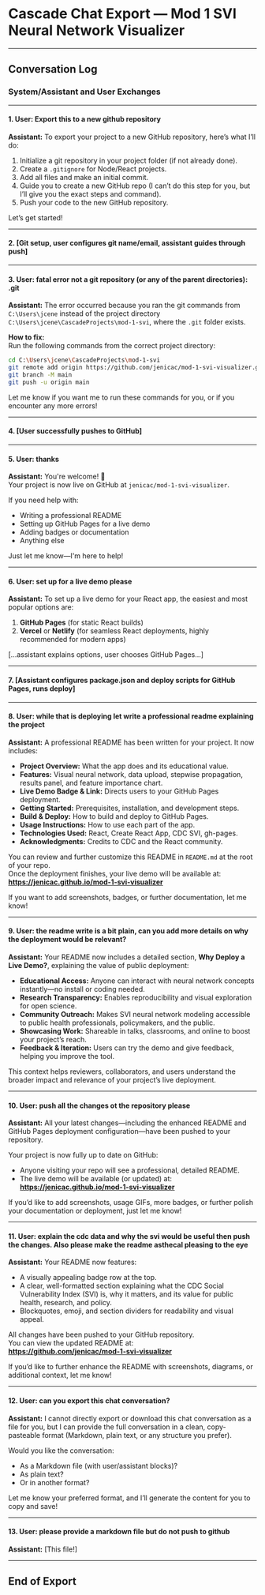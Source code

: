 # Cascade Chat Export — Mod 1 SVI Neural Network Visualizer

---

## Conversation Log

### System/Assistant and User Exchanges

---

#### 1. User: Export this to a new github repository

**Assistant:**
To export your project to a new GitHub repository, here’s what I’ll do:
1. Initialize a git repository in your project folder (if not already done).
2. Create a `.gitignore` for Node/React projects.
3. Add all files and make an initial commit.
4. Guide you to create a new GitHub repo (I can’t do this step for you, but I’ll give you the exact steps and command).
5. Push your code to the new GitHub repository.

Let’s get started!

---

#### 2. [Git setup, user configures git name/email, assistant guides through push]

---

#### 3. User: fatal error not a git repository (or any of the parent directories): .git

**Assistant:**
The error occurred because you ran the git commands from `C:\Users\jcene` instead of the project directory `C:\Users\jcene\CascadeProjects\mod-1-svi`, where the `.git` folder exists.

**How to fix:**  
Run the following commands from the correct project directory:

```sh
cd C:\Users\jcene\CascadeProjects\mod-1-svi
git remote add origin https://github.com/jenicac/mod-1-svi-visualizer.git
git branch -M main
git push -u origin main
```

Let me know if you want me to run these commands for you, or if you encounter any more errors!

---

#### 4. [User successfully pushes to GitHub]

---

#### 5. User: thanks

**Assistant:**
You're welcome! 🎉  
Your project is now live on GitHub at `jenicac/mod-1-svi-visualizer`.

If you need help with:
- Writing a professional README
- Setting up GitHub Pages for a live demo
- Adding badges or documentation
- Anything else

Just let me know—I'm here to help!

---

#### 6. User: set up for a live demo please

**Assistant:**
To set up a live demo for your React app, the easiest and most popular options are:

1. **GitHub Pages** (for static React builds)
2. **Vercel** or **Netlify** (for seamless React deployments, highly recommended for modern apps)

[...assistant explains options, user chooses GitHub Pages...]

---

#### 7. [Assistant configures package.json and deploy scripts for GitHub Pages, runs deploy]

---

#### 8. User: while that is deploying let write a professional readme explaining the project

**Assistant:**
A professional README has been written for your project. It now includes:
- **Project Overview:** What the app does and its educational value.
- **Features:** Visual neural network, data upload, stepwise propagation, results panel, and feature importance chart.
- **Live Demo Badge & Link:** Directs users to your GitHub Pages deployment.
- **Getting Started:** Prerequisites, installation, and development steps.
- **Build & Deploy:** How to build and deploy to GitHub Pages.
- **Usage Instructions:** How to use each part of the app.
- **Technologies Used:** React, Create React App, CDC SVI, gh-pages.
- **Acknowledgments:** Credits to CDC and the React community.

You can review and further customize this README in `README.md` at the root of your repo.  
Once the deployment finishes, your live demo will be available at:
**https://jenicac.github.io/mod-1-svi-visualizer**

If you want to add screenshots, badges, or further documentation, let me know!

---

#### 9. User: the readme write is a bit plain, can you add more details on why the deployment would be relevant?

**Assistant:**
Your README now includes a detailed section, **Why Deploy a Live Demo?**, explaining the value of public deployment:
- **Educational Access:** Anyone can interact with neural network concepts instantly—no install or coding needed.
- **Research Transparency:** Enables reproducibility and visual exploration for open science.
- **Community Outreach:** Makes SVI neural network modeling accessible to public health professionals, policymakers, and the public.
- **Showcasing Work:** Shareable in talks, classrooms, and online to boost your project’s reach.
- **Feedback & Iteration:** Users can try the demo and give feedback, helping you improve the tool.

This context helps reviewers, collaborators, and users understand the broader impact and relevance of your project’s live deployment.

---

#### 10. User: push all the changes ot the repository please

**Assistant:**
All your latest changes—including the enhanced README and GitHub Pages deployment configuration—have been pushed to your repository.

Your project is now fully up to date on GitHub:
- Anyone visiting your repo will see a professional, detailed README.
- The live demo will be available (or updated) at:  
  **https://jenicac.github.io/mod-1-svi-visualizer**

If you’d like to add screenshots, usage GIFs, more badges, or further polish your documentation or deployment, just let me know!

---

#### 11. User: explain the cdc data and why the svi would be useful then push the changes. Also please make the readme asthecal pleasing to the eye

**Assistant:**
Your README now features:
- A visually appealing badge row at the top.
- A clear, well-formatted section explaining what the CDC Social Vulnerability Index (SVI) is, why it matters, and its value for public health, research, and policy.
- Blockquotes, emoji, and section dividers for readability and visual appeal.

All changes have been pushed to your GitHub repository.  
You can view the updated README at:  
**https://github.com/jenicac/mod-1-svi-visualizer**

If you’d like to further enhance the README with screenshots, diagrams, or additional context, let me know!

---

#### 12. User: can you export this chat conversation?

**Assistant:**
I cannot directly export or download this chat conversation as a file for you, but I can provide the full conversation in a clean, copy-pasteable format (Markdown, plain text, or any structure you prefer).

Would you like the conversation:
- As a Markdown file (with user/assistant blocks)?
- As plain text?
- Or in another format?

Let me know your preferred format, and I’ll generate the content for you to copy and save!

---

#### 13. User: please provide a markdown file but do not push to github

**Assistant:**
[This file!]

---

## End of Export
